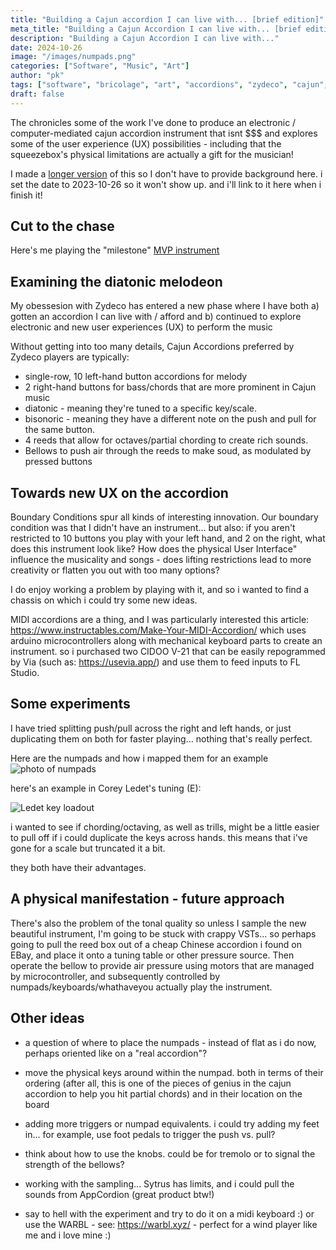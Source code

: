 ```yaml
---
title: "Building a Cajun accordion I can live with... [brief edition]"
meta_title: "Building a Cajun Accordion I can live with... [brief edition]"
description: "Building a Cajun Accordion I can live with..."
date: 2024-10-26
image: "/images/numpads.png"
categories: ["Software", "Music", "Art"]
author: "pk"
tags: ["software", "bricolage", "art", "accordions", "zydeco", "cajun", "instruments"]
draft: false
---
```


The chronicles some of the work I've done to produce an electronic / computer-mediated cajun accordion instrument that isnt $$$ and explores some of the user experience (UX) possibilities - including that the squeezebox's physical limitations are actually a gift for the musician!

I made a [longer version](https://paulkarayan.com/blog/accordions-electronic-midi-music/) of this so I don't have to provide background here. i set the date to 2023-10-26 so it won't show up. and i'll link to it here when i finish it!

## Cut to the chase
Here's me playing the "milestone" [MVP instrument](https://youtube.com/shorts/43MQ-XB_eUg?feature=share)

## Examining the diatonic melodeon

My obessesion with Zydeco has entered a new phase where I have both a) gotten an accordion I can live with / afford and b) continued to explore electronic and new user experiences (UX) to perform the music

Without getting into too many details, Cajun Accordions preferred by Zydeco players are typically: 
- single-row, 10 left-hand button accordions for melody
- 2 right-hand buttons for bass/chords that are more prominent in Cajun music
- diatonic - meaning they're tuned to a specific key/scale.
- bisonoric -  meaning they have a different note on the push and pull for the same button.
- 4 reeds that allow for octaves/partial chording to create rich sounds.
- Bellows to push air through the reeds to make soud, as modulated by pressed buttons


## Towards new UX on the accordion

Boundary Conditions spur all kinds of interesting innovation. Our boundary condition was that I didn't have an instrument... but also:
if you aren't restricted to 10 buttons you play with your left hand, and 2 on the right, what does this instrument look like? How does the physical User Interface" influence the musicality and songs - does lifting restrictions lead to more creativity or flatten you out with too many options?

I do enjoy working a problem by playing with it, and so i wanted to find a chassis on which i could try some new ideas.


MIDI accordions are a thing, and I was particularly interested this article:
https://www.instructables.com/Make-Your-MIDI-Accordion/
which uses arduino microcontrollers along with mechanical keyboard parts to create an instrument. so i purchased two CIDOO V-21 that can be easily repogrammed by Via (such as: https://usevia.app/) and use them to feed inputs to FL Studio. 

## Some experiments

I have tried splitting push/pull across the right and left hands, or just duplicating them on both for faster playing… nothing that's really perfect.

Here are the numpads and how i mapped them for an example
![photo of numpads](/images/numpads.png)


here's an example in Corey Ledet's tuning (E):

![Ledet key loadout](/images/key-layout-ledet.png)

i wanted to see if chording/octaving, as well as trills, might be a little easier to pull off if i could duplicate the keys across hands. this means that i've gone for a scale but truncated it a bit. 

they both have their advantages.

## A physical manifestation - future approach

There's also the problem of the tonal quality so unless I sample the new beautiful instrument, I'm going to be stuck with crappy VSTs… so perhaps going to pull the reed box out of a cheap Chinese accordion i found on EBay, and place it onto a tuning table or other pressure source. Then operate the bellow to provide air pressure using motors that are managed by microcontroller, and subsequently controlled by numpads/keyboards/whathaveyou actually play the instrument.


## Other ideas

- a question of where to place the numpads - instead of flat as i do now, perhaps oriented like on a "real accordion"?

- move the physical keys around within the numpad. both in terms of their ordering (after all, this is one of the pieces of genius in the cajun accordion to help you hit partial chords) and in their location on the board

- adding more triggers or numpad equivalents. i could try adding my feet in... for example, use foot pedals to trigger the push vs. pull?

- think about how to use the knobs. could be for tremolo or to signal the
strength of the bellows?

- working with the sampling... Sytrus has limits, and i could pull the sounds from AppCordion (great product btw!)

- say to hell with the experiment and try to do it on a midi keyboard :) or use the WARBL - see: https://warbl.xyz/ - perfect for a wind player like me and i love mine :)
